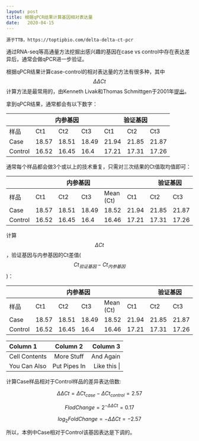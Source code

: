 ```yaml
---
layout: post
title: 根据qPCR结果计算基因相对表达量
date:   2020-04-15
---
```


```
源于TTB，https://toptipbio.com/delta-delta-ct-pcr
```

通过RNA-seq等高通量方法挖掘出感兴趣的基因在case vs control中存在表达差异后，通常会做qPCR进一步验证。

根据qPCR结果计算case-control的相对表达量的方法有很多种，其中 $$ \Delta\Delta Ct $$ 计算方法是最常用的，由Kenneth Livak和Thomas Schmittgen于2001年[提出](https://doi.org/10.1006/meth.2001.1262)。

拿到qPCR结果，通常都会有以下数字：
<table>
    <thead>
        <tr>
            <th> </th>
            <th colspan = "3">内参基因</th>
            <th colspan = "3">验证基因</th>
        </tr>
    </thead>
    <tbody>
        <tr>
            <td>样品</td>
            <td>Ct1</td>
            <td>Ct2</td>
			<td>Ct3</td>
			<td>Ct1</td>
			<td>Ct2</td>
			<td>Ct3</td>
        </tr>
        <tr>
            <td>Case</td>
            <td>18.57</td>
            <td>18.51</td>
			<td>18.49</td>
			<td>21.94</td>
			<td>21.85</td>
			<td>21.87</td>
        </tr>
        <tr>
            <td>Control</td>
            <td>16.52</td>
            <td>16.45</td>
			<td>16.4</td>
			<td>17.21</td>
			<td>17.31</td>
			<td>17.26</td>
        </tr>
    </tbody>
</table>

通常每个样品都会做3个或以上的技术重复，只需对三次结果的Ct值取均值即可：
<table>
    <thead>
        <tr>
            <th> </th>
            <th colspan = "4">内参基因</th>
            <th colspan = "4">验证基因</th>
        </tr>
    </thead>
    <tbody>
        <tr>
            <td>样品</td>
            <td>Ct1</td>
            <td>Ct2</td>
            <td>Ct3</td>
			<td>Mean (Ct)</td>
            <td>Ct1</td>
            <td>Ct2</td>
            <td>Ct3</td>
			<td>Mean (Ct)</td>
        </tr>
        <tr>
            <td>Case</td>
            <td>18.57</td>
            <td>18.51</td>
            <td>18.49</td>
			<td>18.52</td>
            <td>21.94</td>
            <td>21.85</td>
            <td>21.87</td>
			<td>21.89</td>
        </tr>
        <tr>
            <td>Control</td>
            <td>16.52</td>
            <td>16.45</td>
            <td>16.4</td>
			<td>16.46</td>
            <td>17.21</td>
            <td>17.31</td>
            <td>17.26</td>
			<td>17.26</td>
        </tr>
    </tbody>
</table>

计算 $$ \Delta Ct $$，验证基因与内参基因的Ct差值($$ Ct_{验证基因} - Ct_{内参基因} $$)：
<table>
    <thead>
        <tr>
            <th> </th>
            <th colspan = "4">内参基因</th>
            <th colspan = "4">验证基因</th>
        </tr>
    </thead>
    <tbody>
        <tr>
            <td>样品</td>
            <td>Ct1</td>
            <td>Ct2</td>
            <td>Ct3</td>
            <td>Mean (Ct)</td>
            <td>Ct1</td>
            <td>Ct2</td>
            <td>Ct3</td>
            <td>Mean (Ct)</td>
			<td>$$\Delta Ct$$</td>
        </tr>
        <tr>
            <td>Case</td>
            <td>18.57</td>
            <td>18.51</td>
            <td>18.49</td>
            <td>18.52</td>
            <td>21.94</td>
            <td>21.85</td>
            <td>21.87</td>
            <td>21.89</td>
			<td>3.37</td>
        </tr>
        <tr>
            <td>Control</td>
            <td>16.52</td>
            <td>16.45</td>
            <td>16.4</td>
            <td>16.46</td>
            <td>17.21</td>
            <td>17.31</td>
            <td>17.26</td>
            <td>17.26</td>
			<td>0.8</td>
        </tr>
    </tbody>
</table>

| Column 1       | Column 2     | Column 3     |
| :------------- | :----------: | -----------: |
|  Cell Contents | More Stuff   | And Again    |
| You Can Also   | Put Pipes In | Like this \| |

计算Case样品相对于Control样品的差异表达倍数:

$$ \Delta\Delta Ct = \Delta Ct_{case} - \Delta Ct_{control} = 2.57 $$

$$ FlodChange = 2^{-\Delta\Delta Ct} = 0.17 $$

$$ log_{2}FoldChange = - \Delta\Delta Ct = -2.57 $$

所以，本例中Case相对于Control该基因表达是下调的。
